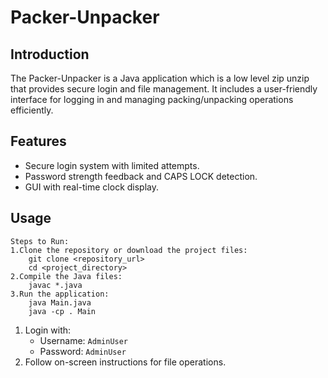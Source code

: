 # Packer-Unpacker

## Introduction
The Packer-Unpacker is a Java application which is a low level zip unzip that provides secure login and file management. It includes a user-friendly interface for logging in and managing packing/unpacking operations efficiently. 

## Features
- Secure login system with limited attempts.
- Password strength feedback and CAPS LOCK detection.
- GUI with real-time clock display.

## Usage
    Steps to Run:
    1.Clone the repository or download the project files:
        git clone <repository_url>
        cd <project_directory>
    2.Compile the Java files:
        javac *.java
    3.Run the application:
        java Main.java
        java -cp . Main

1. Login with:
   - Username: `AdminUser`
   - Password: `AdminUser`
2. Follow on-screen instructions for file operations.


